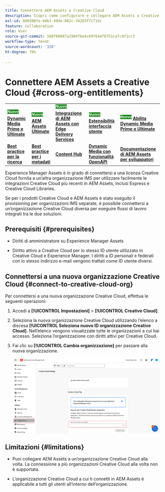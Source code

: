 ```yaml
---
title: Connettere AEM Assets a Creative Cloud
description: Scopri come configurare e collegare AEM Assets a Creative Cloud. Connettiti a una licenza Creative Cloud fornita a un’altra organizzazione IMS per utilizzare facilmente le più recenti integrazioni Creative Cloud in AEM Assets, inclusi Express e Creative Cloud Libraries.
exl-id: 880200fe-94b3-49de-802c-34283f7c71bc
feature: Collaboration
role: User
source-git-commit: 188f60887a1904fbe4c69f644f6751ca7c9f1cc3
workflow-type: tm+mt
source-wordcount: '328'
ht-degree: 70%

---
```


# Connettere AEM Assets a Creative Cloud  {#cross-org-entitlements}

<table>
    <tr>
        <td>
            <sup style= "background-color:#008000; color:#FFFFFF; font-weight:bold"><i>Nuovo</i></sup> <a href="/help/assets/dynamic-media/dm-prime-ultimate.md"><b>Dynamic Media Prime e Ultimate</b></a>
        </td>
        <td>
            <sup style= "background-color:#008000; color:#FFFFFF; font-weight:bold"><i>Nuovo</i></sup> <a href="/help/assets/assets-ultimate-overview.md"><b>AEM Assets Ultimate</b></a>
        </td>
        <td>
            <sup style= "background-color:#008000; color:#FFFFFF; font-weight:bold"><i>Nuova</i></sup> <a href="/help/assets/integrate-aem-assets-edge-delivery-services.md"><b>Integrazione di AEM Assets con Edge Delivery Services</b></a>
        </td>
        <td>
            <sup style= "background-color:#008000; color:#FFFFFF; font-weight:bold"><i>Nuovo</i></sup> <a href="/help/assets/aem-assets-view-ui-extensibility.md"><b>Estensibilità interfaccia utente</b></a>
        </td>
          <td>
            <sup style= "background-color:#008000; color:#FFFFFF; font-weight:bold"><i>Nuovo</i></sup> <a href="/help/assets/dynamic-media/enable-dynamic-media-prime-and-ultimate.md"><b>Abilita Dynamic Media Prime e Ultimate</b></a>
        </td>
    </tr>
    <tr>
        <td>
            <a href="/help/assets/search-best-practices.md"><b>Best practice per la ricerca</b></a>
        </td>
        <td>
            <a href="/help/assets/metadata-best-practices.md"><b>Best practice per i metadati</b></a>
        </td>
        <td>
            <a href="/help/assets/product-overview.md"><b>Content Hub</b></a>
        </td>
        <td>
            <a href="/help/assets/dynamic-media-open-apis-overview.md"><b>Dynamic Media con funzionalità OpenAPI</b></a>
        </td>
        <td>
            <a href="https://developer.adobe.com/experience-cloud/experience-manager-apis/"><b>Documentazione di AEM Assets per sviluppatori</b></a>
        </td>
    </tr>
</table>

Experience Manager Assets è in grado di connettersi a una licenza Creative Cloud fornita a un’altra organizzazione IMS per utilizzare facilmente le integrazioni Creative Cloud più recenti in AEM Assets, inclusi Express e Creative Cloud Libraries.

Se per i prodotti Creative Cloud e AEM Assets è stato eseguito il provisioning per organizzazioni IMS separate, è possibile connettersi a un’organizzazione Creative Cloud diversa per eseguire flussi di lavoro integrati tra le due soluzioni.

## Prerequisiti {#prerequisites}

* Diritti di amministratore su Experience Manager Assets

* Diritto attivo a Creative Cloud per lo stesso ID utente utilizzato in Creative Cloud e Experience Manager. I diritti a ID personali e federati con lo stesso indirizzo e-mail vengono trattati come ID utente diversi.

## Connettersi a una nuova organizzazione Creative Cloud {#connect-to-creative-cloud-org}

Per connettersi a una nuova organizzazione Creative Cloud, effettua le seguenti operazioni:

1. Accedi a **[!UICONTROL Impostazioni]** > **[!UICONTROL Creative Cloud]**.

1. Seleziona la nuova organizzazione Creative Cloud utilizzando l’elenco a discesa **[!UICONTROL Seleziona nuovo ID organizzazione Creative Cloud]**. Nell’elenco vengono visualizzate tutte le organizzazioni a cui hai accesso. Seleziona l’organizzazione con diritti attivi per Creative Cloud.

1. Fai clic su **[!UICONTROL Cambia organizzazione]** per passare alla nuova organizzazione.

   ![Diritti per più organizzazioni](assets/cross-org-entitlements.png)

## Limitazioni {#limitations}

* Puoi collegare AEM Assets a un’organizzazione Creative Cloud alla volta. La connessione a più organizzazioni Creative Cloud alla volta non è supportata.

* L’organizzazione Creative Cloud a cui ti connetti in AEM Assets è applicabile a tutti gli utenti all’interno dell’organizzazione.
